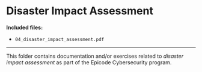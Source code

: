 # Disaster Impact Assessment

**Included files:**

- `04_disaster_impact_assessment.pdf`

---
This folder contains documentation and/or exercises related to *disaster impact assessment* as part of the Epicode Cybersecurity program.
